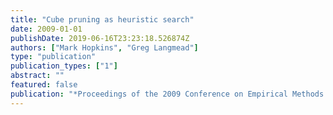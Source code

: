 ```yaml
---
title: "Cube pruning as heuristic search"
date: 2009-01-01
publishDate: 2019-06-16T23:23:18.526874Z
authors: ["Mark Hopkins", "Greg Langmead"]
type: "publication"
publication_types: ["1"]
abstract: ""
featured: false
publication: "*Proceedings of the 2009 Conference on Empirical Methods in Natural Language Processing*"
---
```


